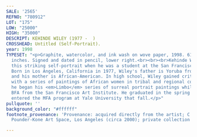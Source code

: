```yaml
---
SALE: '2565'
REFNO: "780912"
LOT: "175"
LOW: "25000"
HIGH: "35000"
DESCRIPT: KEHINDE WILEY (1977 -  )
CROSSHEAD: Untitled (Self-Portrait).
year: 1998
TYPESET: "<p>Graphite, watercolor, and ink wash on wove paper, 1998. 610x457 mm; 24x18
  inches. Signed and dated in pencil, lower right.<br><br><br>Kehinde Wiley painted
  this striking self-portrait when he was a student at the San Francisco Art Institute.
  Born in Los Angeles, California in 1977, Wiley's father is Yoruba from Nigeria,
  and his mother is African-American. In high school, Wiley gained critical attention
  with a series of paintings of African women in tribal and regional costume. In 1998,
  he began his <em>Limbo</em> series of surreal portrait paintings while earning his
  BFA from the San Francisco Art Institute. He graduated in the spring of 1999, and
  entered the MFA program at Yale University that fall.</p>"
pullquote: ''
background_color: "#ffffff"
footnote_provenance: 'Provenance: acquired directly from the artist; C. C. H. Pounder,
  Pounder-Kone Art Space, Los Angeles (circa 2000); private collection New York (2005).'

---
```

